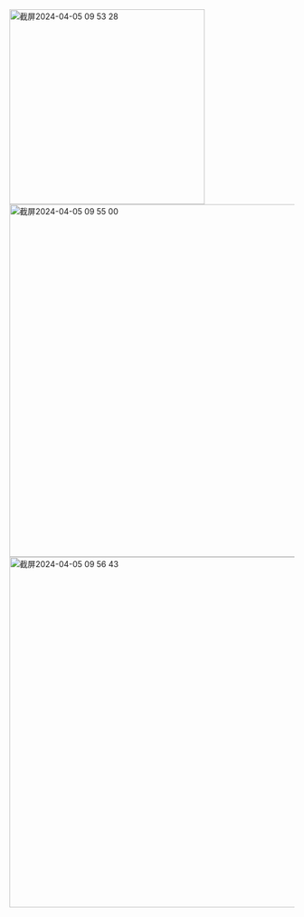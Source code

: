 <img width="345" alt="截屏2024-04-05 09 53 28" src="https://github.com/xkong-study/reggie_delivery_note/assets/100473178/d43826e6-66c7-4fea-8086-f0338901a634">

<img width="624" alt="截屏2024-04-05 09 55 00" src="https://github.com/xkong-study/reggie_delivery_note/assets/100473178/15da28a5-4a99-4e41-b4aa-c1da9db712d6">

<img width="620" alt="截屏2024-04-05 09 56 43" src="https://github.com/xkong-study/reggie_delivery_note/assets/100473178/e4df2190-0239-476f-9e21-ad5f9df0105b">
